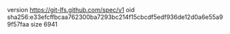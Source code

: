 version https://git-lfs.github.com/spec/v1
oid sha256:e33efcffbcaa762300ba7293bc214f15cbcdf5edf936de12d0a6e55a99f57faa
size 6941
